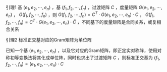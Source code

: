 引理1 基 $(e_1,e_2,\cdots,e_n)$ ，基 $(f_1,f_2,\cdots,f_n)$ ，过渡矩阵 $C$ ，度量矩阵 $G(e_1,e_2,\cdots,e_n)$ ， $G(f_1,f_2,\cdots,f_n)$ ，则 $G(f_1,f_2,\cdots,f_n)=C^T\cdot G(e_1,e_2,\cdots,e_n)\cdot C$ ， $G(f_1,f_2,\cdots,f_n)=C^T\cdot G(e_1,e_2,\cdots,e_n)\cdot\bar C$ ，不同基下的度量矩阵是合同关系，或复相合关系  
  
引理2 标准正交基对应的Gram矩阵为单位阵  
  
已知一个基 $(e_1,e_2,\cdots,e_n)$ ，以及它对应的Gram矩阵，即正定实对称阵，使用对称初等变换法将其化成单位阵，同时也求出了过渡矩阵 $C$ ，则标准正交基为 $(f_1,f_2,\cdots,f_n)=(e_1,e_2,\cdots,e_n)\cdot C$   
